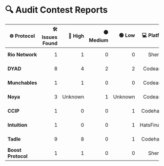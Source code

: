 # 🔍 **Audit Contest Reports**

| 🌐 **Protocol**   | 🛠️ **Issues Found** | 🔴 **High** | 🟠 **Medium** | 🟢 **Low** | 💻 **Platform** | 📄 **Report** |
|-------------------|--------------------:|------------:|--------------:|----------:|----------------:|--------------:|
| **Rio Network**    | 1                   | 1           | 0             | 0         | Sherlock        | [🔗 View Report](https://github.com/sherlock-audit/2024-02-rio-network-core-protocol-judging/issues/16) |
| **DYAD**           | 8                   | 4           | 2             | 2         | Codearena       | [🔗 View Report](https://github.com/code-423n4/2024-04-dyad-findings/issues) |
| **Munchables**     | 1                   | 1           | 0             | 0         | Codearena       | [🔗 View Report](https://github.com/code-423n4/2024-05-munchables-findings/issues/7) |
| **Noya**           | 3                   | Unknown     | 1             | Unknown   | Codearena       | [🔗 View Report](https://github.com/code-423n4/2024-04-noya-findings/issues) |
| **CCIP**           | 1                   | 0           | 0             | 1         | Codehawks       | _Private Report_ |
| **Intuition**      | 1                   | 0           | 0             | 1         | HatsFinance     | [🔗 View Report](https://github.com/hats-finance/Intuition-0x538dbadc50cc87b281cd655f1edbc6ebda02a66a/issues/55) |
| **Tadle**          | 9                   | 8           | 0             | 1         | Codehawks       | [🔗 View Report](https://github.com/itsabinashb/Audit-Profile/blob/main/Tadle-Audit-Report.md) |
| **Boost Protocol** | 1                   | 1           | 0             | 0         | Sherlock        | [🔗 View Report](https://github.com/sherlock-audit/2024-06-boost-aa-wallet-judging/issues/339) |
